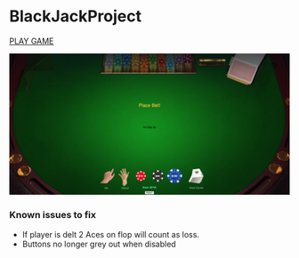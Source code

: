 # BlackJackProject


[PLAY GAME](https://chrisw91.github.io/BlackJackProject/)



<img src="css/card-library/images/blackjack-imgs/screenshot1.png">




### Known issues to fix
- If player is delt 2 Aces on flop will count as loss.
- Buttons no longer grey out when disabled